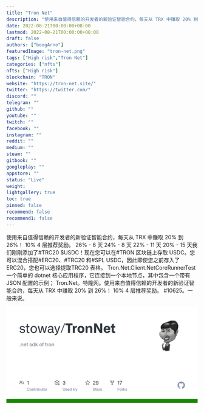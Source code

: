 ```yaml
---
title: "Tron Net"
description: "使用来自值得信赖的开发者的新验证智能合约，每天从 TRX 中赚取 20% 到 26%！ 10% 4 层推荐奖励。"
date: 2022-08-21T00:00:00+08:00
lastmod: 2022-08-21T00:00:00+08:00
draft: false
authors: ["boogArno"]
featuredImage: "tron-net.png"
tags: ["High risk","Tron Net"]
categories: ["nfts"]
nfts: ["High risk"]
blockchain: "TRON"
website: "https://tron-net.site/"
twitter: "https://twitter.com/"
discord: ""
telegram: ""
github: ""
youtube: ""
twitch: ""
facebook: ""
instagram: ""
reddit: ""
medium: ""
steam: ""
gitbook: ""
googleplay: ""
appstore: ""
status: "Live"
weight: 
lightgallery: true
toc: true
pinned: false
recommend: false
recommend1: false
---
```

使用来自值得信赖的开发者的新验证智能合约，每天从 TRX 中赚取 20% 到 26%！ 10% 4 层推荐奖励。
26% - 6 天
24% - 8 天
22% - 11 天
20% - 15 天我们刚刚添加了#TRC20 $USDC！现在您可以在#TRON 区块链上存取 USDC。您可以混合搭配#ERC20、#TRC20 和#SPL USDC，因此即使您之前存入了ERC20，您也可以选择提取TRC20 表格。
Tron.Net.Client.NetCoreRunnerTest 一个简单的 dotnet 核心应用程序，它连接到一个本地节点，其中包含一个带有 JSON 配置的示例； Tron.Net。特隆网。使用来自值得信赖的开发者的新验证智能合约，每天从 TRX 中赚取 20% 到 26%！ 10% 4 层推荐奖励。 #10625。一般来说。

![TronNet](TronNet.png)